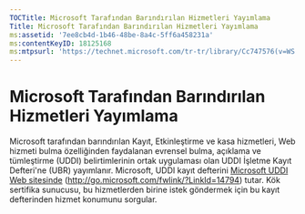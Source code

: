 ```yaml
---
TOCTitle: Microsoft Tarafından Barındırılan Hizmetleri Yayımlama
Title: Microsoft Tarafından Barındırılan Hizmetleri Yayımlama
ms:assetid: '7ee8cb4d-1b46-48be-8a4c-5ff6a458231a'
ms:contentKeyID: 18125168
ms:mtpsurl: 'https://technet.microsoft.com/tr-tr/library/Cc747576(v=WS.10)'
---
```


Microsoft Tarafından Barındırılan Hizmetleri Yayımlama
======================================================

Microsoft tarafından barındırılan Kayıt, Etkinleştirme ve kasa hizmetleri, Web hizmeti bulma özelliğinden faydalanan evrensel bulma, açıklama ve tümleştirme (UDDI) belirtimlerinin ortak uygulaması olan UDDI İşletme Kayıt Defteri'ne (UBR) yayımlanır. Microsoft, UDDI kayıt defterini [Microsoft UDDI Web sitesinde](http://go.microsoft.com/fwlink/?linkid=14794) (http://go.microsoft.com/fwlink/?LinkId=14794) tutar. Kök sertifika sunucusu, bu hizmetlerden birine istek göndermek için bu kayıt defterinden hizmet konumunu sorgular.
